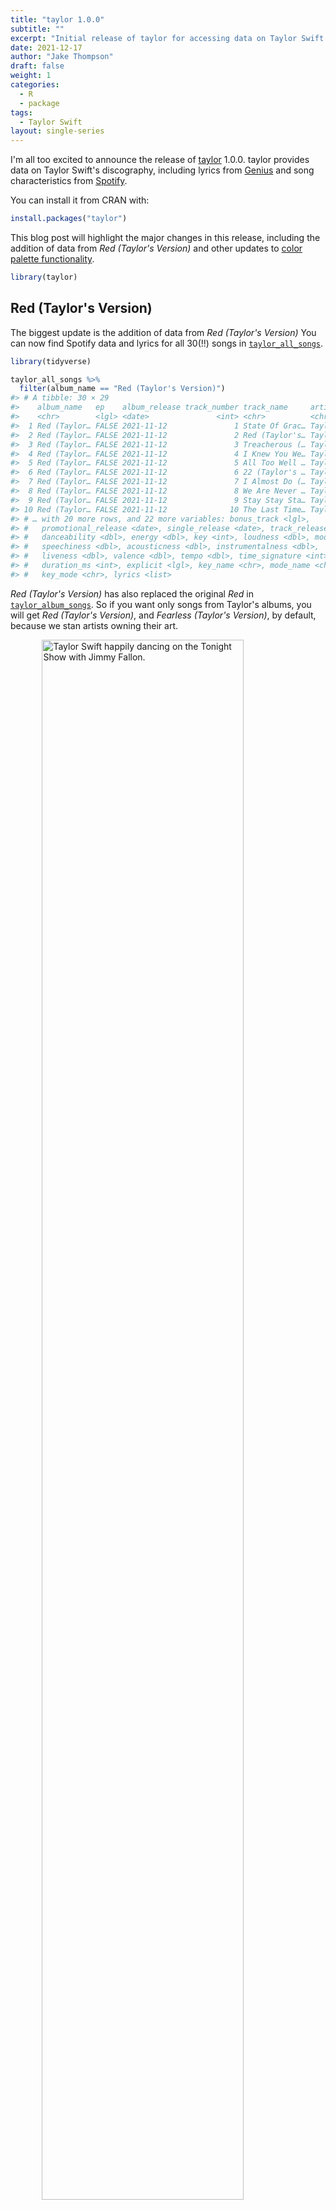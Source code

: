 ```yaml
---
title: "taylor 1.0.0"
subtitle: ""
excerpt: "Initial release of taylor for accessing data on Taylor Swift's discography."
date: 2021-12-17
author: "Jake Thompson"
draft: false
weight: 1
categories:
  - R
  - package
tags:
  - Taylor Swift
layout: single-series
---
```






I'm all too excited to announce the release of [taylor](https://taylor.wjakethompson.com) 1.0.0.
taylor provides data on Taylor Swift's discography, including lyrics from [Genius](https://genius.com/artists/Taylor-swift) and song characteristics from [Spotify](https://open.spotify.com/artist/06HL4z0CvFAxyc27GXpf02).

You can install it from CRAN with:


```r
install.packages("taylor")
```

This blog post will highlight the major changes in this release, including the addition of data from *Red (Taylor's Version)* and other updates to [color palette functionality](/blog/taylor/2021-10-24-taylor-palettes/).


```r
library(taylor)
```


## Red (Taylor's Version)

The biggest update is the addition of data from *Red (Taylor's Version)*
You can now find Spotify data and lyrics for all 30(!!) songs in [`taylor_all_songs`](https://taylor.wjakethompson.com/reference/taylor_all_songs.html).


```r
library(tidyverse)

taylor_all_songs %>% 
  filter(album_name == "Red (Taylor's Version)")
#> # A tibble: 30 × 29
#>    album_name   ep    album_release track_number track_name     artist featuring
#>    <chr>        <lgl> <date>               <int> <chr>          <chr>  <chr>    
#>  1 Red (Taylor… FALSE 2021-11-12               1 State Of Grac… Taylo… <NA>     
#>  2 Red (Taylor… FALSE 2021-11-12               2 Red (Taylor's… Taylo… <NA>     
#>  3 Red (Taylor… FALSE 2021-11-12               3 Treacherous (… Taylo… <NA>     
#>  4 Red (Taylor… FALSE 2021-11-12               4 I Knew You We… Taylo… <NA>     
#>  5 Red (Taylor… FALSE 2021-11-12               5 All Too Well … Taylo… <NA>     
#>  6 Red (Taylor… FALSE 2021-11-12               6 22 (Taylor's … Taylo… <NA>     
#>  7 Red (Taylor… FALSE 2021-11-12               7 I Almost Do (… Taylo… <NA>     
#>  8 Red (Taylor… FALSE 2021-11-12               8 We Are Never … Taylo… <NA>     
#>  9 Red (Taylor… FALSE 2021-11-12               9 Stay Stay Sta… Taylo… <NA>     
#> 10 Red (Taylor… FALSE 2021-11-12              10 The Last Time… Taylo… Gary Lig…
#> # … with 20 more rows, and 22 more variables: bonus_track <lgl>,
#> #   promotional_release <date>, single_release <date>, track_release <date>,
#> #   danceability <dbl>, energy <dbl>, key <int>, loudness <dbl>, mode <int>,
#> #   speechiness <dbl>, acousticness <dbl>, instrumentalness <dbl>,
#> #   liveness <dbl>, valence <dbl>, tempo <dbl>, time_signature <int>,
#> #   duration_ms <int>, explicit <lgl>, key_name <chr>, mode_name <chr>,
#> #   key_mode <chr>, lyrics <list>
```

*Red (Taylor's Version)* has also replaced the original *Red* in [`taylor_album_songs`](https://taylor.wjakethompson.com/reference/taylor_album_songs.html).
So if you want only songs from Taylor's albums, you will get *Red (Taylor's Version)*, and *Fearless (Taylor's Version)*, by default, because we stan artists owning their art.

<img src="https://media.giphy.com/media/gromG2nn1K3Tg50ojX/giphy.gif" title="Taylor Swift happily dancing on the Tonight Show with Jimmy Fallon." alt="Taylor Swift happily dancing on the Tonight Show with Jimmy Fallon." width="80%" style="display: block; margin: auto;" />


```r
taylor_album_songs %>% 
  distinct(album_name)
#> # A tibble: 9 × 1
#>   album_name                 
#>   <chr>                      
#> 1 Taylor Swift               
#> 2 Fearless (Taylor's Version)
#> 3 Speak Now                  
#> 4 Red (Taylor's Version)     
#> 5 1989                       
#> 6 reputation                 
#> 7 Lover                      
#> 8 folklore                   
#> 9 evermore
```

*Red (Taylor's Version)* has also been added to [`taylor_albums`](https://taylor.wjakethompson.com/reference/taylor_albums.html), and has the highest Metacritic score of any of Taylor's albums.


```r
taylor_albums
#> # A tibble: 13 × 4
#>    album_name                          ep    album_release metacritic_score
#>    <chr>                               <lgl> <date>                   <int>
#>  1 Taylor Swift                        FALSE 2006-10-24                  NA
#>  2 The Taylor Swift Holiday Collection TRUE  2007-10-14                  NA
#>  3 Beautiful Eyes                      TRUE  2008-07-15                  NA
#>  4 Fearless                            FALSE 2008-11-11                  73
#>  5 Speak Now                           FALSE 2010-10-25                  77
#>  6 Red                                 FALSE 2012-10-22                  77
#>  7 1989                                FALSE 2014-10-27                  76
#>  8 reputation                          FALSE 2017-11-10                  71
#>  9 Lover                               FALSE 2019-08-23                  79
#> 10 folklore                            FALSE 2020-07-24                  88
#> 11 evermore                            FALSE 2020-12-11                  85
#> 12 Fearless (Taylor's Version)         FALSE 2021-04-09                  82
#> 13 Red (Taylor's Version)              FALSE 2021-11-12                  96
```

Finally, a new color palette inspired by the *Red (Taylor's Version)* album cover has been added to the [`album_palettes`](https://taylor.wjakethompson.com/reference/album_palettes.html), and the [package website](https://taylor.wjakethompson.com) has been updated with a new theme and logo, also inspired by the album cover.

<img src="{{< blogdown/postref >}}index_files/figure-html/unnamed-chunk-7-1.png" width="80%" style="display: block; margin: auto;" />

## Breaking Changes

In addition to *Red (Taylor's Version)* replacing *Red* in [`taylor_album_songs`](https://taylor.wjakethompson.com/reference/taylor_album_songs.html), there is one other breaking change in this release.
The `type` argument of [`color_palette()`](https://taylor.wjakethompson.com/reference/color_palette.html) has been deprecated in favor of an automatic interpolation.

In previous version, if we wanted to interpolate additional colors from a smaller color palette, we needed to specify `type = "continuous"`.


```r
my_colors <- c(ku_blue = "#0051ba", "firebrick", "#ffc82d")
my_palette <- color_palette(my_colors)

# old
color_palette(my_palette, n = 10, type = "continuous")
color_palette(my_palette, n = 2, type = "discrete")
```

In the latest release, this happens automatically.
If you specify an `n` that is larger than the size of the palette (for example, `n = 10` when `my_palette` has only 3 colors), we now automatically interpolate additional colors.
Similarly, if you specify an `n` that is smaller than the number of colors in the palette, an evenly spaced sample will be taken.

## Minor Changes

There were also a number of minor improvements:

* Wildest Dreams (Taylor's Version) has been added as a non-ablum song. Presumably, this song will eventually move to *1989 (Taylor's Version)*.
* [`color_palette()`](https://taylor.wjakethompson.com/reference/color_palette.html) now preserves color names, either through values in [`colors()`](https://rdrr.io/r/grDevices/colors.html), or a named vector supplied to `pal`.
